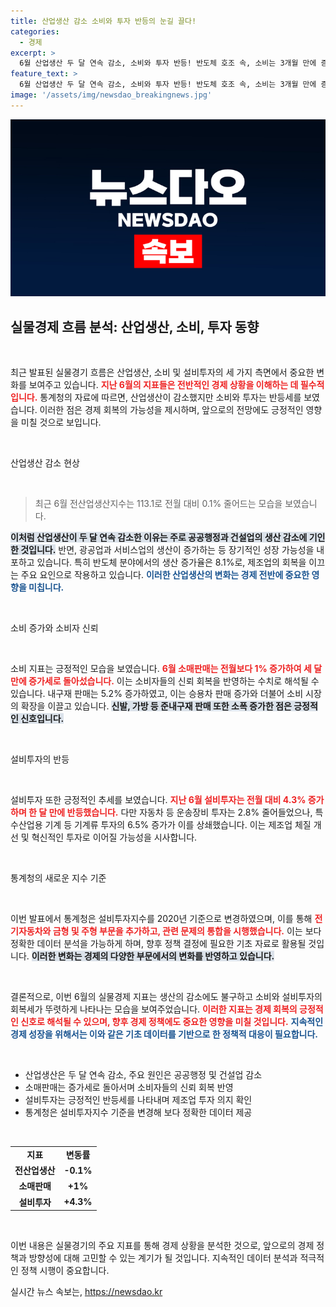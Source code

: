 ```yaml
---
title: 산업생산 감소 소비와 투자 반등의 눈길 끌다!
categories:
  - 경제
excerpt: >
  6월 산업생산 두 달 연속 감소, 소비와 투자 반등! 반도체 호조 속, 소비는 3개월 만에 증가세로 돌아서며 트리플 부진에서 벗어났습니다. 자세한 내용이 궁금하다면 클릭하세요!
feature_text: >
  6월 산업생산 두 달 연속 감소, 소비와 투자 반등! 반도체 호조 속, 소비는 3개월 만에 증가세로 돌아서며 트리플 부진에서 벗어났습니다. 자세한 내용이 궁금하다면 클릭하세요!
image: '/assets/img/newsdao_breakingnews.jpg'
---
```


<p><img src="/assets/img/newsdao_breakingnews.jpg" alt="bookingtag 속보" /></p>

<h2 data-ke-size="size26">실물경제 흐름 분석: 산업생산, 소비, 투자 동향</h2>

<p data-ke-size="size16">&nbsp;</p>

<p>최근 발표된 실물경기 흐름은 산업생산, 소비 및 설비투자의 세 가지 측면에서 중요한 변화를 보여주고 있습니다. <b><span style="color: #ee2323;">지난 6월의 지표들은 전반적인 경제 상황을 이해하는 데 필수적입니다.</span></b> 통계청의 자료에 따르면, 산업생산이 감소했지만 소비와 투자는 반등세를 보였습니다. 이러한 점은 경제 회복의 가능성을 제시하며, 앞으로의 전망에도 긍정적인 영향을 미칠 것으로 보입니다.</p>

<p data-ke-size="size16">&nbsp;</p>

<p>산업생산 감소 현상</p>

<p data-ke-size="size16">&nbsp;</p>

<blockquote>최근 6월 전산업생산지수는 113.1로 전월 대비 0.1% 줄어드는 모습을 보였습니다.</blockquote>

<p><b><span style="background-color: #21538527;">이처럼 산업생산이 두 달 연속 감소한 이유는 주로 공공행정과 건설업의 생산 감소에 기인한 것입니다.</span></b> 반면, 광공업과 서비스업의 생산이 증가하는 등 장기적인 성장 가능성을 내포하고 있습니다. 특히 반도체 분야에서의 생산 증가율은 8.1%로, 제조업의 회복을 이끄는 주요 요인으로 작용하고 있습니다. <b><span style="color: #1a5490;">이러한 산업생산의 변화는 경제 전반에 중요한 영향을 미칩니다.</span></b></p>

<p data-ke-size="size16">&nbsp;</p>

<p>소비 증가와 소비자 신뢰</p>

<p data-ke-size="size16">&nbsp;</p>

<p>소비 지표는 긍정적인 모습을 보였습니다. <b><span style="color: #ee2323;">6월 소매판매는 전월보다 1% 증가하여 세 달 만에 증가세로 돌아섰습니다.</span></b> 이는 소비자들의 신뢰 회복을 반영하는 수치로 해석될 수 있습니다. 내구재 판매는 5.2% 증가하였고, 이는 승용차 판매 증가와 더불어 소비 시장의 확장을 이끌고 있습니다. <b><span style="background-color: #21538527;">신발, 가방 등 준내구재 판매 또한 소폭 증가한 점은 긍정적인 신호입니다.</span></b> </p>

<p data-ke-size="size16">&nbsp;</p>

<p>설비투자의 반등</p>

<p data-ke-size="size16">&nbsp;</p>

<p>설비투자 또한 긍정적인 추세를 보였습니다. <b><span style="color: #ee2323;">지난 6월 설비투자는 전월 대비 4.3% 증가하며 한 달 만에 반등했습니다.</span></b> 다만 자동차 등 운송장비 투자는 2.8% 줄어들었으나, 특수산업용 기계 등 기계류 투자의 6.5% 증가가 이를 상쇄했습니다. 이는 제조업 체질 개선 및 혁신적인 투자로 이어질 가능성을 시사합니다.</p>

<p data-ke-size="size16">&nbsp;</p>

<p>통계청의 새로운 지수 기준</p>

<p data-ke-size="size16">&nbsp;</p>

<p>이번 발표에서 통계청은 설비투자지수를 2020년 기준으로 변경하였으며, 이를 통해 <b><span style="color: #ee2323;">전기자동차와 금형 및 주형 부문을 추가하고, 관련 문제의 통합을 시행했습니다.</span></b> 이는 보다 정확한 데이터 분석을 가능하게 하며, 향후 정책 결정에 필요한 기초 자료로 활용될 것입니다. <b><span style="background-color: #21538527;">이러한 변화는 경제의 다양한 부문에서의 변화를 반영하고 있습니다.</span></b></p>

<p data-ke-size="size16">&nbsp;</p>

<p>결론적으로, 이번 6월의 실물경제 지표는 생산의 감소에도 불구하고 소비와 설비투자의 회복세가 뚜렷하게 나타나는 모습을 보여주었습니다. <b><span style="color: #ee2323;">이러한 지표는 경제 회복의 긍정적인 신호로 해석될 수 있으며, 향후 경제 정책에도 중요한 영향을 미칠 것입니다.</span></b> <b><span style="color: #1a5490;">지속적인 경제 성장을 위해서는 이와 같은 기초 데이터를 기반으로 한 정책적 대응이 필요합니다.</span></b> </p>

<p data-ke-size="size16">&nbsp;</p>

<ul>
  <li>산업생산은 두 달 연속 감소, 주요 원인은 공공행정 및 건설업 감소</li>
  <li>소매판매는 증가세로 돌아서며 소비자들의 신뢰 회복 반영</li>
  <li>설비투자는 긍정적인 반등세를 나타내며 제조업 투자 의지 확인</li>
  <li>통계청은 설비투자지수 기준을 변경해 보다 정확한 데이터 제공</li>
</ul>

<p data-ke-size="size16">&nbsp;</p>

<table style="width: 100%; border-collapse: collapse;">
  <tr>
    <td style="text-align: center; height: 17px;"><b>지표</b></td>
    <td style="text-align: center; height: 17px;"><b>변동률</b></td>
  </tr>
  <tr>
    <td style="text-align: center; height: 17px;"><b>전산업생산</b></td>
    <td style="text-align: center; height: 17px;"><b>-0.1%</b></td>
  </tr>
  <tr>
    <td style="text-align: center; height: 17px;"><b>소매판매</b></td>
    <td style="text-align: center; height: 17px;"><b>+1%</b></td>
  </tr>
  <tr>
    <td style="text-align: center; height: 17px;"><b>설비투자</b></td>
    <td style="text-align: center; height: 17px;"><b>+4.3%</b></td>
  </tr>
</table>

<p data-ke-size="size16">&nbsp;</p>

<p>이번 내용은 실물경기의 주요 지표를 통해 경제 상황을 분석한 것으로, 앞으로의 경제 정책과 방향성에 대해 고민할 수 있는 계기가 될 것입니다. 지속적인 데이터 분석과 적극적인 정책 시행이 중요합니다.</p>
실시간 뉴스 속보는, <a href="https://newsdao.kr" rel="dofollow">https://newsdao.kr</a>


